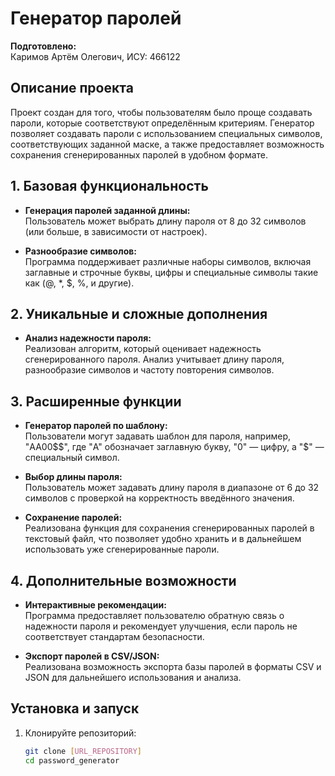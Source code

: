 # Генератор паролей

**Подготовлено:**  
Каримов Артём Олегович, ИСУ: 466122

## Описание проекта

Проект создан для того, чтобы пользователям было проще создавать пароли, которые соответствуют определённым критериям. Генератор позволяет создавать пароли с использованием специальных символов, соответствующих заданной маске, а также предоставляет возможность сохранения сгенерированных паролей в удобном формате.

## 1. Базовая функциональность

- **Генерация паролей заданной длины:**  
  Пользователь может выбрать длину пароля от 8 до 32 символов (или больше, в зависимости от настроек).

- **Разнообразие символов:**  
  Программа поддерживает различные наборы символов, включая заглавные и строчные буквы, цифры и специальные символы такие как (@, *, $, %, и другие).

## 2. Уникальные и сложные дополнения

- **Анализ надежности пароля:**  
  Реализован алгоритм, который оценивает надежность сгенерированного пароля. Анализ учитывает длину пароля, разнообразие символов и частоту повторения символов.

## 3. Расширенные функции

- **Генератор паролей по шаблону:**  
  Пользователи могут задавать шаблон для пароля, например, "AA00$$", где "A" обозначает заглавную букву, "0" — цифру, а "$" — специальный символ.

- **Выбор длины пароля:**  
  Пользователь может задавать длину пароля в диапазоне от 6 до 32 символов с проверкой на корректность введённого значения.

- **Сохранение паролей:**  
  Реализована функция для сохранения сгенерированных паролей в текстовый файл, что позволяет удобно хранить и в дальнейшем использовать уже сгенерированные пароли.

## 4. Дополнительные возможности

- **Интерактивные рекомендации:**  
  Программа предоставляет пользователю обратную связь о надежности пароля и рекомендует улучшения, если пароль не соответствует стандартам безопасности.

- **Экспорт паролей в CSV/JSON:**  
  Реализована возможность экспорта базы паролей в форматы CSV и JSON для дальнейшего использования и анализа.

## Установка и запуск

1. Клонируйте репозиторий:
   ```bash
   git clone [URL_REPOSITORY]
   cd password_generator
